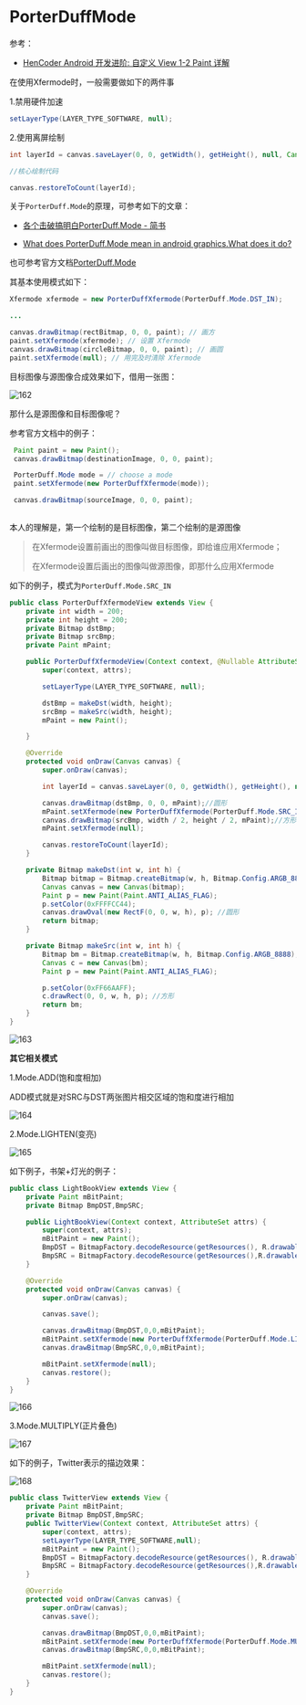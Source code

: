 # PorterDuffMode

参考：

+ [HenCoder Android 开发进阶: 自定义 View 1-2 Paint 详解](https://rengwuxian.com/ui-1-2/)



在使用Xfermode时，一般需要做如下的两件事

1.禁用硬件加速

```java
setLayerType(LAYER_TYPE_SOFTWARE, null);
```

2.使用离屏绘制

```java
int layerId = canvas.saveLayer(0, 0, getWidth(), getHeight(), null, Canvas.ALL_SAVE_FLAG);

//核心绘制代码

canvas.restoreToCount(layerId);
```



关于`PorterDuff.Mode`的原理，可参考如下的文章：

+ [各个击破搞明白PorterDuff.Mode - 简书](https://www.jianshu.com/p/d11892bbe055)

+  [What does PorterDuff.Mode mean in android graphics.What does it do?](https://stackoverflow.com/questions/8280027/what-does-porterduff-mode-mean-in-android-graphics-what-does-it-do)

也可参考官方文档[PorterDuff.Mode](https://developer.android.com/reference/android/graphics/PorterDuff.Mode.html)

其基本使用模式如下：

```java
Xfermode xfermode = new PorterDuffXfermode(PorterDuff.Mode.DST_IN);

...

canvas.drawBitmap(rectBitmap, 0, 0, paint); // 画方
paint.setXfermode(xfermode); // 设置 Xfermode
canvas.drawBitmap(circleBitmap, 0, 0, paint); // 画圆
paint.setXfermode(null); // 用完及时清除 Xfermode
```

目标图像与源图像合成效果如下，借用一张图：

![162](https://github.com/winfredzen/Android-Basic/blob/master/自定义视图/images/162.png)

那什么是源图像和目标图像呢？

参考官方文档中的例子：

```java
 Paint paint = new Paint();
 canvas.drawBitmap(destinationImage, 0, 0, paint);

 PorterDuff.Mode mode = // choose a mode
 paint.setXfermode(new PorterDuffXfermode(mode));

 canvas.drawBitmap(sourceImage, 0, 0, paint);
 
```

本人的理解是，第一个绘制的是目标图像，第二个绘制的是源图像

> 在Xfermode设置前画出的图像叫做目标图像，即给谁应用Xfermode；
> 
> 在Xfermode设置后画出的图像叫做源图像，即那什么应用Xfermode



如下的例子，模式为`PorterDuff.Mode.SRC_IN`

```java
public class PorterDuffXfermodeView extends View {
    private int width = 200;
    private int height = 200;
    private Bitmap dstBmp;
    private Bitmap srcBmp;
    private Paint mPaint;

    public PorterDuffXfermodeView(Context context, @Nullable AttributeSet attrs) {
        super(context, attrs);

        setLayerType(LAYER_TYPE_SOFTWARE, null);

        dstBmp = makeDst(width, height);
        srcBmp = makeSrc(width, height);
        mPaint = new Paint();

    }

    @Override
    protected void onDraw(Canvas canvas) {
        super.onDraw(canvas);

        int layerId = canvas.saveLayer(0, 0, getWidth(), getHeight(), null, Canvas.ALL_SAVE_FLAG);

        canvas.drawBitmap(dstBmp, 0, 0, mPaint);//圆形
        mPaint.setXfermode(new PorterDuffXfermode(PorterDuff.Mode.SRC_IN));
        canvas.drawBitmap(srcBmp, width / 2, height / 2, mPaint);//方形
        mPaint.setXfermode(null);

        canvas.restoreToCount(layerId);
    }

    private Bitmap makeDst(int w, int h) {
        Bitmap bitmap = Bitmap.createBitmap(w, h, Bitmap.Config.ARGB_8888);
        Canvas canvas = new Canvas(bitmap);
        Paint p = new Paint(Paint.ANTI_ALIAS_FLAG);
        p.setColor(0xFFFFCC44);
        canvas.drawOval(new RectF(0, 0, w, h), p); //圆形
        return bitmap;
    }

    private Bitmap makeSrc(int w, int h) {
        Bitmap bm = Bitmap.createBitmap(w, h, Bitmap.Config.ARGB_8888);
        Canvas c = new Canvas(bm);
        Paint p = new Paint(Paint.ANTI_ALIAS_FLAG);

        p.setColor(0xFF66AAFF);
        c.drawRect(0, 0, w, h, p); //方形
        return bm;
    }
}
```

![163](https://github.com/winfredzen/Android-Basic/blob/master/自定义视图/images/163.png)



**其它相关模式**

1.Mode.ADD(饱和度相加)

ADD模式就是对SRC与DST两张图片相交区域的饱和度进行相加

![164](https://github.com/winfredzen/Android-Basic/blob/master/自定义视图/images/164.png)



2.Mode.LIGHTEN(变亮)

![165](https://github.com/winfredzen/Android-Basic/blob/master/自定义视图/images/165.png)

如下例子，书架+灯光的例子：

```java
public class LightBookView extends View {
    private Paint mBitPaint;
    private Bitmap BmpDST,BmpSRC;

    public LightBookView(Context context, AttributeSet attrs) {
        super(context, attrs);
        mBitPaint = new Paint();
        BmpDST = BitmapFactory.decodeResource(getResources(), R.drawable.book_bg, null);
        BmpSRC = BitmapFactory.decodeResource(getResources(),R.drawable.book_light,null);
    }

    @Override
    protected void onDraw(Canvas canvas) {
        super.onDraw(canvas);

        canvas.save();

        canvas.drawBitmap(BmpDST,0,0,mBitPaint);
        mBitPaint.setXfermode(new PorterDuffXfermode(PorterDuff.Mode.LIGHTEN));
        canvas.drawBitmap(BmpSRC,0,0,mBitPaint);

        mBitPaint.setXfermode(null);
        canvas.restore();
    }
}
```

![166](https://github.com/winfredzen/Android-Basic/blob/master/自定义视图/images/166.png)



3.Mode.MULTIPLY(正片叠色)

![167](https://github.com/winfredzen/Android-Basic/blob/master/自定义视图/images/167.png)



如下的例子，Twitter表示的描边效果：

![168](https://github.com/winfredzen/Android-Basic/blob/master/自定义视图/images/168.png)

```java
public class TwitterView extends View {
    private Paint mBitPaint;
    private Bitmap BmpDST,BmpSRC;
    public TwitterView(Context context, AttributeSet attrs) {
        super(context, attrs);
        setLayerType(LAYER_TYPE_SOFTWARE,null);
        mBitPaint = new Paint();
        BmpDST = BitmapFactory.decodeResource(getResources(), R.drawable.twiter_bg, null);
        BmpSRC = BitmapFactory.decodeResource(getResources(),R.drawable.twiter_light,null);
    }

    @Override
    protected void onDraw(Canvas canvas) {
        super.onDraw(canvas);
        canvas.save();

        canvas.drawBitmap(BmpDST,0,0,mBitPaint);
        mBitPaint.setXfermode(new PorterDuffXfermode(PorterDuff.Mode.MULTIPLY));
        canvas.drawBitmap(BmpSRC,0,0,mBitPaint);

        mBitPaint.setXfermode(null);
        canvas.restore();
    }
}
```




























